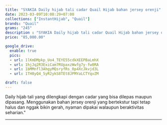 ```yaml
---
title: "SYAKIA Daily hijab tali cadar Quail Hijab bahan jersey orenji"
date: 2023-03-09T10:08:29+07:00
collections: ["InstantHijab", "Quail"]
brands: "Quail"
grams: "245"
description : "SYAKIA Daily hijab tali cadar Quail Hijab bahan jersey orenji"
price: "85,000.00"

google_drive:
  enable: true
  pics:
  - url: 1lKmDMpkp_Uo4_TEYE55cdkXEEPBaLmhX
  - url: 1hjJq2R3ExiCam7RUpaxzWwfg7y-fw0RA
  - url: 1bMMnfl3AhgyMQsryfRs_0p4XcJkvjd3L
  - url: 1TH8yQ4_5yR2ykS8TEt8JPMYaLCTYqvZM

draft: false
---
```


Daily hijab tali yang dilengkapi dengan cadar yang bisa dilepas maupun dipasang. Menggunakan bahan jersey orenji yang bertekstur tapi tetap halus dan nggak bikin gerah, nyaman dipakai walaupun beraktivitas seharian."

--------    
 
